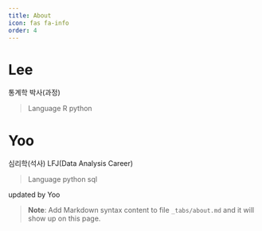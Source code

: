 ```yaml
---
title: About
icon: fas fa-info
order: 4
---
```


# Lee

통계학 박사(과정)

> Language
  > R
  > python

# Yoo

심리학(석사)
LFJ(Data Analysis Career)

> Language
  > python
  > sql



updated by Yoo
> **Note**: Add Markdown syntax content to file `_tabs/about.md` and it will show up on this page.
